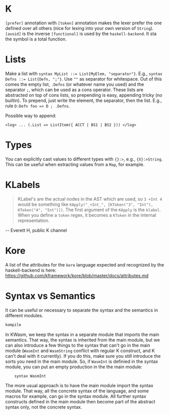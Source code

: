 # K #

`[prefer]` annotation with `[token]` annotation makes the lexer prefer the one
defined over all others (nice for lexing into your own version of `String`).
`[avoid]` is the inverse
`[functional]` is used by the `haskell-backend`. It sta the symbol is a total function.

# Lists #

Make a list with `syntax MyList ::= List{MyElem, "separator"}`. E.g., `syntax Defns ::= List{Defn, ";"}`. Use `""` as separator for whitespace.
Out of this comes the empty list, `.Defns` (or whatever name you used) and the separator `;`, which can be used as a cons operator.
These lists are abstracted on top of cons lists, so prepending is easy, appending tricky (no builtin).
To prepend, just write the element, the separator, then the list. E.g., rule `D:Defn foo => D ; .Defns`.

Possible way to append:
```k
<log> ... (.List => ListItem({ ACCT | BS1 | BS2 })) </log>
```

# Types #

You can explicitly cast values to different types with `{}:>`, e.g., `{X}:>String`. This can be useful when extracting values from a `Map`, for example.

# KLabels #

> KLabel's are the actual nodes in the AST which are used, so `3 +Int 4` would be something like `KApply("_+Int_", [KToken("3", "Int"), KToken("4", "Int")])`. The first argument of the `KApply` is the `klabel`.
> When you define a `token` regex, it becomes a `KToken` in the internal representation.

-- Everett H, public K channel

# Kore #

A list of the attributes for the `kore` language expected and recognized by the
haskell-backend is here:
<https://github.com/kframework/kore/blob/master/docs/attributes.md>

# Syntax vs Semantics #

It can be useful or necessary to separate the syntax and the semantics in different modules.

```sh
kompile
```

In KWasm, we keep the syntax in a separate module that imports the main semantics.
That way, the syntax is inherited from the main module, but we can also introduce a few things to the syntax that can't go in the main module (`WasmInt` and `WasmString` conflict with regular K construct, and K can't deal with it currently).
If you do this, make sure you still introduce the sorts you need in the main module.
So, if `WasmInt` is definied in the syntax module, you can put an empty production in the the main module:

```k
    syntax WasmInt
```

The more usual approach is to have the main module import the syntax module.
That way, all the concrete syntax of the language, and some macros for example, can go in the syntax module.
All further syntax constructs defined in the main module then become part of the abstract syntax only, not the concrete syntax.
